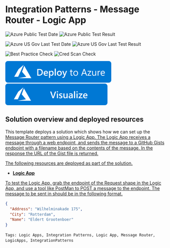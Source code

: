 # Integration Patterns - Message Router - Logic App

![Azure Public Test Date](https://azurequickstartsservice.blob.core.windows.net/badges/101-integrationpatterns-messagerouter-logicapp/PublicLastTestDate.svg)
![Azure Public Test Result](https://azurequickstartsservice.blob.core.windows.net/badges/101-integrationpatterns-messagerouter-logicapp/PublicDeployment.svg)

![Azure US Gov Last Test Date](https://azurequickstartsservice.blob.core.windows.net/badges/101-integrationpatterns-messagerouter-logicapp/FairfaxLastTestDate.svg)
![Azure US Gov Last Test Result](https://azurequickstartsservice.blob.core.windows.net/badges/101-integrationpatterns-messagerouter-logicapp/FairfaxDeployment.svg)

![Best Practice Check](https://azurequickstartsservice.blob.core.windows.net/badges/101-integrationpatterns-messagerouter-logicapp/BestPracticeResult.svg)
![Cred Scan Check](https://azurequickstartsservice.blob.core.windows.net/badges/101-integrationpatterns-messagerouter-logicapp/CredScanResult.svg)

[![Deploy To Azure](https://raw.githubusercontent.com/Azure/azure-quickstart-templates/master/1-CONTRIBUTION-GUIDE/images/deploytoazure.svg?sanitize=true)]("https://portal.azure.com/#create/Microsoft.Template/uri/https%3A%2F%2Fraw.githubusercontent.com%2FAzure%2Fazure-quickstart-templates%2Fmaster%2F101-integrationpatterns-messagerouter-logicapp%2Fazuredeploy.json")
[![Visualize](https://raw.githubusercontent.com/Azure/azure-quickstart-templates/master/1-CONTRIBUTION-GUIDE/images/visualizebutton.svg?sanitize=true)]("http://armviz.io/#/?load=https%3A%2F%2Fraw.githubusercontent.com%2FAzure%2Fazure-quickstart-templates%2Fmaster%2F101-integrationpatterns-messagerouter-logicapp%2Fazuredeploy.json")

## Solution overview and deployed resources

This template deploys a solution which shows how we can set up the
<a href="http://www.enterpriseintegrationpatterns.com/patterns/messaging/MessageRouter.html" target="_blank">Message
Router pattern using a Logic App. The Logic App receives a message through a web
endpoint, and sends the message to a GitHub Gists endpoint with a filename based
on the contents of the message. In the response the URL of the Gist file is
returned.

The following resources are deployed as part of the solution.

- **Logic App**

To test the Logic App, grab the endpoint of the Request shape in the Logic App,
and use a tool like PostMan to POST a message to the endpoint. The message to be
sent in should be in the following format.

```json
{
  "Address": "Wilhelminakade 175",
  "City": "Rotterdam",
  "Name": "Eldert Grootenboer"
}
```

`Tags: Logic Apps, Integration Patterns, Logic App, Message Router, LogicApps, IntegrationPatterns`
